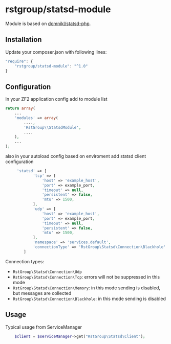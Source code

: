 # rstgroup/statsd-module

Module is based on [domnikl/statsd-php](https://github.com/domnikl/statsd-php).


## Installation

Update your composer.json with following lines:

```javascript
"require": {
    "rstgroup/statsd-module": "^1.0"
}
```


## Configuration

In your ZF2 application config add to module list

```php
return array(
    ...
    'modules' => array(
        ....,
        'RstGroup\\StatsdModule',
        ....
    ),
    ...
);
```

also in your autoload config based on enviroment add statsd client configuration

```php
     'statsd' => [
            'tcp' => [
                'host' => 'example_host',
                'port' => example_port,
                'timeout' => null,
                'persistent' => false,
                'mtu' => 1500,
            ],
            'udp' => [
                'host' => 'example_host',
                'port' => example_port,
                'timeout' => null,
                'persistent' => false,
                'mtu' => 1500,
            ],
            'namespace' => 'services.default',
            'connectionType' => 'RstGroup\Statsd\Connection\Blackhole'
        ]
```

Connection types:

* `RstGroup\Statsd\Connection\Udp`
* `RstGroup\Statsd\Connection\Tcp`: errors will not be suppressed in this mode
* `RstGroup\Statsd\Connection\Memory`: in this mode sending is disabled, but messages are collected
* `RstGroup\Statsd\Connection\Blackhole`: in this mode sending is disabled




## Usage

Typical usage from ServiceManager

```php
    $client = $serviceManager->get("RstGroup\Statsd\Client");
```
